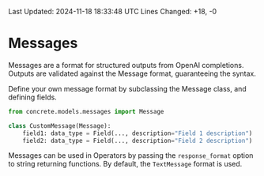 Last Updated: 2024-11-18 18:33:48 UTC
Lines Changed: +18, -0

# Messages

Messages are a format for structured outputs from OpenAI completions. Outputs are validated against the Message format, guaranteeing the syntax.

Define your own message format by subclassing the Message class, and defining fields.

```python
from concrete.models.messages import Message

class CustomMessage(Message):
    field1: data_type = Field(..., description="Field 1 description")
    field2: data_type = Field(..., description="Field 2 description")
```

Messages can be used in Operators by passing the `response_format` option to string returning functions. By default, the `TextMessage` format is used.
